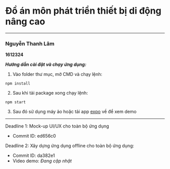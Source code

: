 # Đồ án môn phát triển thiết bị di động nâng cao
***
### **Nguyễn Thanh Lâm** 
**1612324**

***Hướng dẫn cài đặt và chạy ứng dụng:***
1. Vào folder thư mục, mở CMD và chạy lệnh:
```
npm install
```
2. Sau khi tải package xong chạy lệnh: 
```
npm start
```
3. Sau đó sử dụng máy ảo hoặc tải app [expo](https://play.google.com/store/apps/details?id=host.exp.exponent&hl=en) về để xem demo

***
Deadline 1: Mock-up UI/UX cho toàn bộ ứng dụng
- Commit ID: ed656c0

Deadline 2: Xây dựng ứng dụng offline cho toàn bộ ứng dụng:
- Commit ID: da382e1
- Video demo: *Đang cập nhật*

